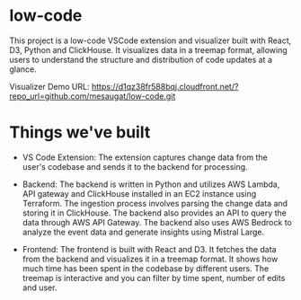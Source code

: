 # low-code

This project is a low-code VSCode extension and visualizer built with React, D3, Python and ClickHouse. It visualizes data in a treemap format, allowing users to understand the structure and distribution of code updates at a glance.

Visualizer Demo URL: https://d1qz38fr588bqj.cloudfront.net/?repo_url=github.com/mesaugat/low-code.git

# Things we've built

- VS Code Extension: The extension captures change data from the user's codebase and sends it to the backend for processing.

- Backend: The backend is written in Python and utilizes AWS Lambda, API gateway and ClickHouse installed in an EC2 instance using Terraform. The ingestion process involves parsing the change data and storing it in ClickHouse. The backend also provides an API to query the data through AWS API Gateway. The backend also uses AWS Bedrock to analyze the event data and generate insights using Mistral Large.

- Frontend: The frontend is built with React and D3. It fetches the data from the backend and visualizes it in a treemap format. It shows how much time has been spent in the codebase by different users. The treemap is interactive and you can filter by time spent, number of edits and user.
